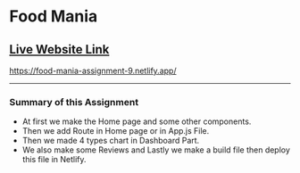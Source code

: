 # Food Mania

## [Live Website Link](https://food-mania-assignment-9.netlify.app/)
https://food-mania-assignment-9.netlify.app/



--------------
### Summary of this Assignment
* At first we make the Home page and some other components.
* Then we add Route in Home page or in App.js File.
* Then we made 4 types chart in Dashboard Part.
* We also make some Reviews and Lastly we make a build file then deploy this file in Netlify.

